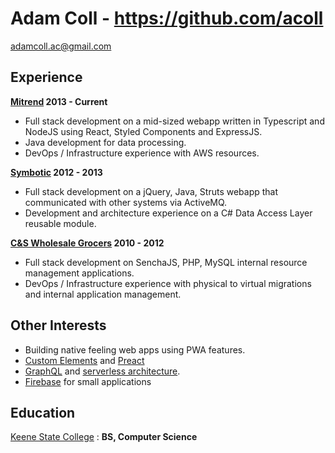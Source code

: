 Adam Coll - https://github.com/acoll 
=========

adamcoll.ac@gmail.com


Experience
----------

**[Mitrend](https://mitrend.com/) 2013 - Current**
* Full stack development on a mid-sized webapp written in Typescript and NodeJS using React, Styled Components and ExpressJS.
* Java development for data processing.
* DevOps / Infrastructure experience with AWS resources.

**[Symbotic](http://www.symbotic.com/) 2012 - 2013**
* Full stack development on a jQuery, Java, Struts webapp that communicated with other systems via ActiveMQ.
* Development and architecture experience on a C# Data Access Layer reusable module.

**[C&S Wholesale Grocers](http://www.cswg.com/) 2010 - 2012**
* Full stack development on SenchaJS, PHP, MySQL internal resource management applications.
* DevOps / Infrastructure experience with physical to virtual migrations and internal application management.

Other Interests
------------------------------
* Building native feeling web apps using PWA features.
* [Custom Elements](https://developers.google.com/web/fundamentals/getting-started/primers/customelements) and [Preact](https://github.com/developit/preact)
* [GraphQL](http://graphql.org/) and [serverless architecture](https://github.com/awslabs/aws-serverless-express).
* [Firebase](https://www.firebase.com/) for small applications


Education
---------

[Keene State College](https://www.keene.edu)
:   **BS, Computer Science**
